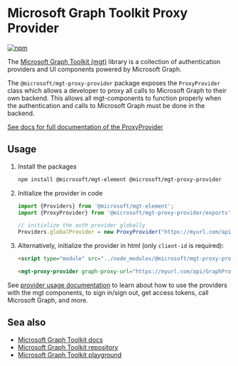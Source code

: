 # Microsoft Graph Toolkit Proxy Provider

[![npm](https://img.shields.io/npm/v/@microsoft/mgt-proxy-provider?style=for-the-badge)](https://www.npmjs.com/package/@microsoft/mgt-proxy-provider)

The [Microsoft Graph Toolkit (mgt)](https://aka.ms/mgt) library is a collection of authentication providers and UI components powered by Microsoft Graph. 

The `@microsoft/mgt-proxy-provider` package exposes the `ProxyProvider` class which allows a developer to proxy all calls to Microsoft Graph to their own backend. This allows all mgt-components to function properly when the authentication and calls to Microsoft Graph must be done in the backend.

[See docs for full documentation of the ProxyProvider](https://docs.microsoft.com/graph/toolkit/providers/proxy)

## Usage

1. Install the packages

    ```bash
    npm install @microsoft/mgt-element @microsoft/mgt-proxy-provider
    ```

2. Initialize the provider in code

    ```ts
    import {Providers} from '@microsoft/mgt-element';
    import {ProxyProvider} from '@microsoft/mgt-proxy-provider/exports';

    // initialize the auth provider globally
    Providers.globalProvider = new ProxyProvider("https://myurl.com/api/GraphProxy");
    ```

3. Alternatively, initialize the provider in html (only `client-id` is required):

    ```html
    <script type="module" src="../node_modules/@microsoft/mgt-proxy-provider/dist/es6/index.js" />

    <mgt-proxy-provider graph-proxy-url="https://myurl.com/api/GraphProxy"></mgt-proxy-provider>
    ```

See [provider usage documentation](https://docs.microsoft.com/graph/toolkit/providers) to learn about how to use the providers with the mgt components, to sign in/sign out, get access tokens, call Microsoft Graph, and more.

## Sea also
* [Microsoft Graph Toolkit docs](https://aka.ms/mgt-docs)
* [Microsoft Graph Toolkit repository](https://aka.ms/mgt)
* [Microsoft Graph Toolkit playground](https://mgt.dev)